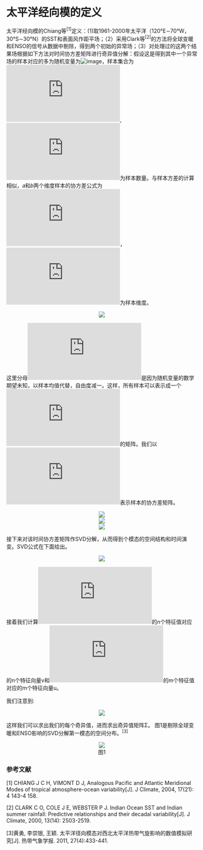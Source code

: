 # 太平洋经向模的定义
太平洋经向模的Chiang等<sup>[1]</sup>定义：(1)取1961-2000年太平洋（120°E&sim;70°W，30°S&sim;30°N）的SST和表面风作距平场；（2）采用Clark等<sup>[2]</sup>的方法将全球变暖和ENSO的信号从数据中剔除，得到两个初始的异常场；（3）对处理过的这两个结果场根据如下方法对时间协方差矩阵进行奇异值分解：假设这是得到其中一个异常场的样本对应的多为随机变量为![image](https://latex.codecogs.com/svg.latex?X=[X_1,X_2,X_3,...,X_n]^T)，样本集合为![](https://latex.codecogs.com/svg.latex?%5C%7Bx_%5Ccdot%20j%3D%5Bx_1j%2Cx_2j%2C...%2Cx_nj%5D%5ET%7C1%5Cleq%20j%5Cleq%20m%5C%7D),![](https://latex.codecogs.com/svg.latex?m)为样本数量。与样本方差的计算相似，𝑎和𝑏两个维度样本的协方差公式为![](https://latex.codecogs.com/svg.latex?1%5Cleq%20a%5Cleq%20n%2C%201%5Cleq%20b%5Cleq%20n)，![](https://latex.codecogs.com/svg.latex?n)为样本维度。

<div align=center><img src="https://latex.codecogs.com/svg.latex?q_%7Ba%2Cb%7D%3D%5Cfrac%7B%5Csum_%7Bj%3D1%7D%5E%7Bm%7D%28x_%7Baj%7D-%5Cbar%7Bx%7D_a%29%28x_%7Bbj%7D-%5Cbar%7Bx%7D_b%29%7D%7Bm-1%7D"/></div>

这里分母![](https://latex.codecogs.com/svg.latex?m-1)是因为随机变量的数学期望未知，以样本均值代替，自由度减一。这样，所有样本可以表示成一个![](https://latex.codecogs.com/svg.latex?n%5Ctimes%20m)的矩阵。我们以![](https://latex.codecogs.com/svg.latex?%5Chat%7B%5CSigma%7D)表示样本的协方差矩阵。

<div align="center"><img src="https://latex.codecogs.com/svg.latex?%3D%5Cfrac%7B1%7D%7Bm-1%7D%5Cbegin%7Bbmatrix%7D%20%5Csum_%7Bj%3D1%7D%5E%7Bm%7D%20%26%20q_%7B1%2C2%7D%20%26%20%5Chdots%20%26%20q_%7B1%2Cn%7D%5C%5C%20q_%7B2%2C1%7D%20%26%20q_%7B2%2C2%7D%20%26%20%5Chdots%20%26%20q_%7B2%2Cn%7D%5C%5C%20%5Cvdots%20%26%20%5Cvdots%20%26%20%5Cddots%20%26%20%5Cvdots%5C%5C%20q_%7Bn%2C1%7D%20%26%20q_%7Bn%2C2%7D%20%26%20%5Chdots%20%26%20q_%7Bn%2Cn%7D%20%5Cend%7Bbmatrix%7D"></div>
<div align="center"><img src="https://latex.codecogs.com/svg.latex?%3D%5Cfrac%7B1%7D%7Bm-1%7D%5Cbegin%7Bbmatrix%7D%20%5Csum_%7Bj%3D1%7D%5E%7Bm%7D%28x_%7B1j%7D-%5Cbar%7Bx%7D_1%29%28x_%7B1j%7D-%5Cbar%7Bx%7D_1%29%20%26%20%5Csum_%7Bj%3D1%7D%5E%7Bm%7D%28x_%7B1j%7D-%5Cbar%7Bx%7D_1%29%28x_%7B2j%7D-%5Cbar%7Bx%7D_2%29%20%26%20%5Chdots%20%26%20%5Csum_%7Bj%3D1%7D%5E%7Bm%7D%28x_%7B1j%7D-%5Cbar%7Bx%7D_1%29%28x_%7Bnj%7D-%5Cbar%7Bx%7D_n%29%5C%5C%20%5Csum_%7Bj%3D1%7D%5E%7Bm%7D%28x_%7B2j%7D-%5Cbar%7Bx%7D_2%29%28x_%7B1j%7D-%5Cbar%7Bx%7D_1%29%20%26%20%5Csum_%7Bj%3D1%7D%5E%7Bm%7D%28x_%7B2j%7D-%5Cbar%7Bx%7D_2%29%28x_%7B2j%7D-%5Cbar%7Bx%7D_2%29%20%26%20%5Chdots%20%26%20%5Csum_%7Bj%3D1%7D%5E%7Bm%7D%28x_%7B2j%7D-%5Cbar%7Bx%7D_2%29%28x_%7Bnj%7D-%5Cbar%7Bx%7D_n%29%5C%5C%20%5Cvdots%20%26%20%5Cvdots%20%26%20%5Cddots%20%26%20%5Cvdots%5C%5C%20%5Csum_%7Bj%3D1%7D%5E%7Bm%7D%28x_%7Bnj%7D-%5Cbar%7Bx%7D_n%29%28x_%7B1j%7D-%5Cbar%7Bx%7D_1%29%20%26%20%5Csum_%7Bj%3D1%7D%5E%7Bm%7D%28x_%7Bnj%7D-%5Cbar%7Bx%7D_n%29%28x_%7B2j%7D-%5Cbar%7Bx%7D_2%29%20%26%20%5Chdots%20%26%20%5Csum_%7Bj%3D1%7D%5E%7Bm%7D%28x_%7Bnj%7D-%5Cbar%7Bx%7D_n%29%28x_%7Bnj%7D-%5Cbar%7Bx%7D_n%29%20%5Cend%7Bbmatrix%7D"/></div>
<div align="center"><img src="https://latex.codecogs.com/svg.latex?%3D%5Cfrac%7B1%7D%7Bm-1%7D%5Csum_%7Bj%3D1%7D%5E%7Bm%7D%28x_%7B%5Ccdot%20j%7D-%5Cbar%7Bx%7D%29%28x_%7B%5Ccdot%20j%7D-%5Cbar%7Bx%7D%29%5ET"/></div>

接下来对该时间协方差矩阵作SVD分解，从而得到个模态的空间结构和时间演变。SVD公式在下面给出。
<div align="center"><img src="https://latex.codecogs.com/svg.latex?%5Chat%7B%5CSigma%7D%3DU%5CSigma%20V%5ET"/></div>

接着我们计算![](https://latex.codecogs.com/svg.latex?%5Chat%7B%5CSigma%7D%5ET%5Chat%7B%5CSigma%7D)的n个特征值对应的n个特征向量v和![](https://latex.codecogs.com/svg.latex?%5Chat%7B%5CSigma%7D%5Chat%7B%5CSigma%7D%5ET)的m个特征值对应的m个特征向量u。

我们注意到:
<div align="center"><img src="https://latex.codecogs.com/svg.latex?%5Chat%7B%5CSigma%7D%3DU%5CSigma%20V%5ET%5Crightarrow%20%5Chat%7B%5CSigma%7D%3DU%5CSigma%20V%5ETV%5Crightarrow%20%5Chat%7B%5CSigma%7DV%3DU%5CSigma%20%5Crightarrow%20%5Chat%7B%5CSigma%7Dv_i%3D%5Csigma%20_iu_i%5Crightarrow%20%5Csigma%20_i%3D%5Cfrac%7B%5Chat%7B%5CSigma%7Dv_i%7D%7Bu_i%7D"/></div>

这样我们可以求出我们的每个奇异值，进而求出奇异值矩阵Σ。
图1是剔除全球变暖和ENSO影响的SVD分解第一模态的空间分布。<sup>[3]</sup>
<div align="center"><img src="https://user-images.githubusercontent.com/76199161/138593679-dd7bc66b-20a4-489b-8985-ba59f950fc12.png"/></div>

<div align="center">图1</div>



### 参考文献
[1] CHIANG J C H, VIMONT D J, Analogous Pacific and Atlantic Meridional Modes of tropical atmosphere-ocean variability[J]. J Climate, 2004, 17(21): 4 143-4 158.

[2] CLARK C O, COLE J E, WEBSTER P J. Indian Ocean SST and Indian summer rainfall: Predictive relationships and their decadal variability[J]. J Climate, 2000, 13(14): 2503-2519.

[3]黄勇, 李崇银, 王颖. 太平洋径向模态对西北太平洋热带气旋影响的数值模拟研究[J]. 热带气象学报. 2011, 27(4):433-441.
